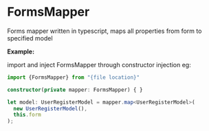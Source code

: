 # FormsMapper

Forms mapper written in typescript, maps all properties from form to specified model

**Example:**

import and inject FormsMapper through constructor injection
eg:

```typescript
import {FormsMapper} from "{file location}"

constructor(private mapper: FormsMapper) { }

```

```typescript
let model: UserRegisterModel = mapper.map<UserRegisterModel>(
  new UserRegisterModel(),
  this.form
);
```
